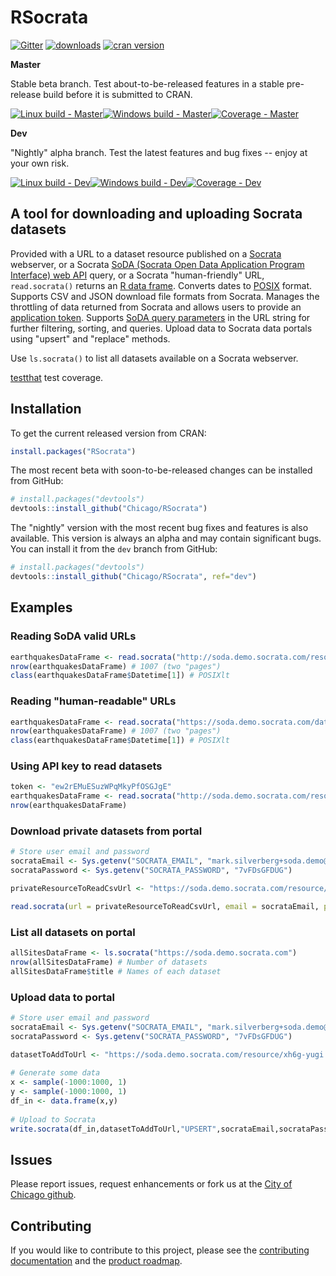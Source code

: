 RSocrata
========

[![Gitter](https://badges.gitter.im/gitterHQ/gitter.svg)](https://gitter.im/Chicago/RSocrata)
[![downloads](http://cranlogs.r-pkg.org/badges/RSocrata)](https://CRAN.R-project.org/package=RSocrata)
[![cran version](http://www.r-pkg.org/badges/version/RSocrata)](https://CRAN.R-project.org/package=RSocrata)

**Master** 

Stable beta branch. Test about-to-be-released features in a stable pre-release build before it is submitted to CRAN.

[![Linux build - Master](https://img.shields.io/travis/Chicago/RSocrata/master.svg?style=flat-square&label=Linux%20build)](https://travis-ci.org/Chicago/RSocrata)[![Windows build - Master](https://img.shields.io/appveyor/ci/tomschenkjr/RSocrata/master.svg?style=flat-square&label=Windows%20build)](https://ci.appveyor.com/project/tomschenkjr/rsocrata/branch/master)[![Coverage - Master](https://img.shields.io/coveralls/Chicago/RSocrata/master.svg?style=flat-square&label=Coverage)](https://coveralls.io/r/Chicago/RSocrata?branch=master)

**Dev**

"Nightly" alpha branch. Test the latest features and bug fixes -- enjoy at your own risk.

[![Linux build - Dev](https://img.shields.io/travis/Chicago/RSocrata/dev.svg?style=flat-square&label=Linux%20build)](https://travis-ci.org/Chicago/RSocrata)[![Windows build - Dev](https://img.shields.io/appveyor/ci/tomschenkjr/RSocrata/dev.svg?style=flat-square&label=Windows%20build)](https://ci.appveyor.com/project/tomschenkjr/rsocrata/branch/dev)[![Coverage - Dev](https://img.shields.io/coveralls/Chicago/RSocrata/dev.svg?style=flat-square&label=Coverage)](https://coveralls.io/r/Chicago/RSocrata?branch=dev)

A tool for downloading and uploading Socrata datasets
-----------------------------------------------------

Provided with a URL to a dataset resource published on a [Socrata](http://www.socrata.com) webserver,
or a Socrata [SoDA (Socrata Open Data Application Program Interface) web API](http://dev.socrata.com) query,
or a Socrata "human-friendly" URL, ```read.socrata()```
returns an [R data frame](http://stat.ethz.ch/R-manual/R-devel/library/base/html/data.frame.html).
Converts dates to [POSIX](http://stat.ethz.ch/R-manual/R-devel/library/base/html/DateTimeClasses.html) format.
Supports CSV and JSON download file formats from Socrata.
Manages the throttling of data returned from Socrata and allows users to provide an [application token](http://dev.socrata.com/docs/app-tokens.html).
Supports [SoDA query parameters](http://dev.socrata.com/docs/queries.html) in the URL string for further filtering, sorting, and queries.
Upload data to Socrata data portals using "upsert" and "replace" methods.

Use ```ls.socrata()``` to list all datasets available on a Socrata webserver.

[testthat](https://cran.r-project.org/package=testthat) test coverage.

## Installation


To get the current released version from CRAN:

```R
install.packages("RSocrata")
```

The most recent beta with soon-to-be-released changes can be installed from GitHub:

```R
# install.packages("devtools")
devtools::install_github("Chicago/RSocrata")
```

The "nightly" version with the most recent bug fixes and features is also available. This version is always an alpha and may contain significant bugs. You can install it from the `dev` branch from GitHub:

```R
# install.packages("devtools")
devtools::install_github("Chicago/RSocrata", ref="dev")
```

Examples
--------

### Reading SoDA valid URLs
```r
earthquakesDataFrame <- read.socrata("http://soda.demo.socrata.com/resource/4334-bgaj.csv")
nrow(earthquakesDataFrame) # 1007 (two "pages")
class(earthquakesDataFrame$Datetime[1]) # POSIXlt
```

### Reading "human-readable" URLs
```r
earthquakesDataFrame <- read.socrata("https://soda.demo.socrata.com/dataset/USGS-Earthquakes-for-2012-11-01-API-School-Demo/4334-bgaj")
nrow(earthquakesDataFrame) # 1007 (two "pages")
class(earthquakesDataFrame$Datetime[1]) # POSIXlt
```

### Using API key to read datasets
```r
token <- "ew2rEMuESuzWPqMkyPfOSGJgE"
earthquakesDataFrame <- read.socrata("http://soda.demo.socrata.com/resource/4334-bgaj.csv", app_token = token)
nrow(earthquakesDataFrame)
```

### Download private datasets from portal
```r
# Store user email and password
socrataEmail <- Sys.getenv("SOCRATA_EMAIL", "mark.silverberg+soda.demo@socrata.com")
socrataPassword <- Sys.getenv("SOCRATA_PASSWORD", "7vFDsGFDUG")

privateResourceToReadCsvUrl <- "https://soda.demo.socrata.com/resource/a9g2-feh2.csv" # dataset

read.socrata(url = privateResourceToReadCsvUrl, email = socrataEmail, password = socrataPassword)
```

### List all datasets on portal
```r
allSitesDataFrame <- ls.socrata("https://soda.demo.socrata.com")
nrow(allSitesDataFrame) # Number of datasets
allSitesDataFrame$title # Names of each dataset
```

### Upload data to portal
```r
# Store user email and password
socrataEmail <- Sys.getenv("SOCRATA_EMAIL", "mark.silverberg+soda.demo@socrata.com")
socrataPassword <- Sys.getenv("SOCRATA_PASSWORD", "7vFDsGFDUG")

datasetToAddToUrl <- "https://soda.demo.socrata.com/resource/xh6g-yugi.json" # dataset
 
# Generate some data
x <- sample(-1000:1000, 1)
y <- sample(-1000:1000, 1)
df_in <- data.frame(x,y)
 
# Upload to Socrata
write.socrata(df_in,datasetToAddToUrl,"UPSERT",socrataEmail,socrataPassword)
```

## Issues

Please report issues, request enhancements or fork us at the [City of Chicago github](https://github.com/Chicago/RSocrata/issues).

## Contributing

If you would like to contribute to this project, please see the [contributing documentation](https://github.com/Chicago/RSocrata/blob/master/CONTRIBUTING.md) and the [product roadmap](https://github.com/Chicago/RSocrata/wiki/Roadmap#planned-releases).
